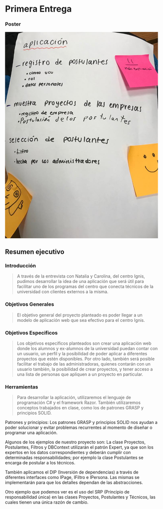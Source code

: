 # Primera Entrega

### Poster
![Poster](https://github.com/ucudal/pii_2019_equipo4/blob/master/Posters/Poster.jpeg)

## Resumen ejecutivo

### **Introducción**

>A través de la entrevista con Natalia y Carolina, del centro Ignis, pudimos desarrollar la idea de una aplicación que será útil para facilitar uno de los programas del centro que conecta técnicos de la universidad con clientes externos a la misma.

### **Objetivos Generales**

>El objetivo general del proyecto planteado es poder llegar a un modelo de aplicación web que sea efectivo para el centro Ignis.

### **Objetivos Especificos**

>Los objetivos específicos planteados son crear una aplicación web donde los alumnos y ex-alumnos de la universidad puedan contar con un usuario, un perfil y la posibilidad de poder aplicar a diferentes proyectos que estén disponibles. Por otro lado, también será posible facilitar el trabajo de las administradoras, quienes contarán con un usuario también, la posibilidad de crear proyectos, y tener acceso a una lista de personas que apliquen a un proyecto en particular.

### **Herramientas**

>Para desarrollar la aplicación, utilizaremos el lenguaje de programación C# y el framework Razor. También utilizaremos conceptos trabajados en clase, como los de patrones GRASP y principios SOLID.


Patrones y principios: Los patrones GRASP y principios SOLID nos ayudan a poder solucionar y evitar problemas recurrentes al momento de diseñar o programar una aplicación.

Algunos de los ejemplos de nuestro proyecto son:
La clase Proyectos, Postulantes, Filtros y DBContext utilizarán el patrón Expert, ya que son los expertos en los datos correspondientes y deberán cumplir con determinadas responsabilidades; por ejemplo la clase Postulantes se encarga de postular a los técnicos.

También aplicamos el DIP (Inversión de dependencias) a través de diferentes interfaces como IPage, IFiltro e IPersona. Las mismas se implementarán para que los detalles dependan de las abstracciones.

Otro ejemplo que podemos ver es el uso del SRP (Principio de responsabilidad única) en las clases Proyectos, Postulantes y Técnicos, las cuales tienen una única razón de cambio. 
